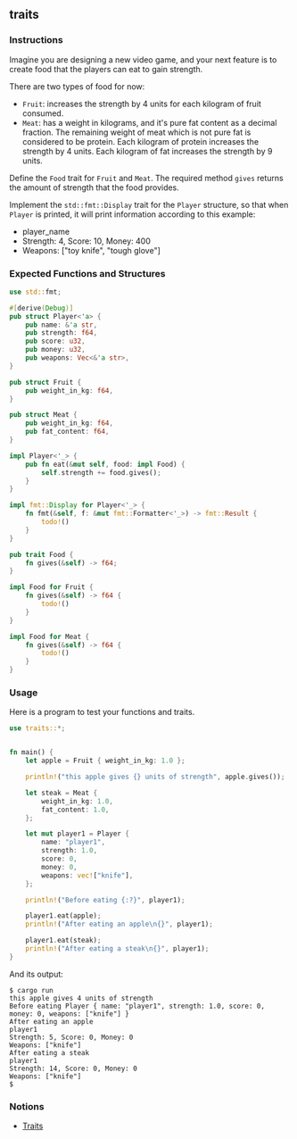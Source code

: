 ## traits

### Instructions

Imagine you are designing a new video game, and your next feature is to create food that the players can eat to gain strength.

There are two types of food for now:

- `Fruit`: increases the strength by 4 units for each kilogram of fruit consumed.
- `Meat`: has a weight in kilograms, and it's pure fat content as a decimal fraction. The remaining weight of meat which is not pure fat is considered to be protein. Each kilogram of protein increases the strength by 4 units. Each kilogram of fat increases the strength by 9 units.

Define the `Food` trait for `Fruit` and `Meat`. The required method `gives` returns the amount of strength that the food provides.

Implement the `std::fmt::Display` trait for the `Player` structure, so that when `Player` is printed, it will print information according to this example:

- player_name
- Strength: 4, Score: 10, Money: 400
- Weapons: ["toy knife", "tough glove"]

### Expected Functions and Structures

```rust
use std::fmt;

#[derive(Debug)]
pub struct Player<'a> {
	pub name: &'a str,
	pub strength: f64,
	pub score: u32,
	pub money: u32,
	pub weapons: Vec<&'a str>,
}

pub struct Fruit {
	pub weight_in_kg: f64,
}

pub struct Meat {
	pub weight_in_kg: f64,
	pub fat_content: f64,
}

impl Player<'_> {
	pub fn eat(&mut self, food: impl Food) {
		self.strength += food.gives();
	}
}

impl fmt::Display for Player<'_> {
	fn fmt(&self, f: &mut fmt::Formatter<'_>) -> fmt::Result {
		todo!()
    }
}

pub trait Food {
	fn gives(&self) -> f64;
}

impl Food for Fruit {
	fn gives(&self) -> f64 {
		todo!()
	}
}

impl Food for Meat {
	fn gives(&self) -> f64 {
		todo!()
	}
}
```

### Usage

Here is a program to test your functions and traits.

```rust
use traits::*;


fn main() {
	let apple = Fruit { weight_in_kg: 1.0 };

	println!("this apple gives {} units of strength", apple.gives());

	let steak = Meat {
		weight_in_kg: 1.0,
		fat_content: 1.0,
	};

	let mut player1 = Player {
		name: "player1",
		strength: 1.0,
		score: 0,
		money: 0,
		weapons: vec!["knife"],
	};

	println!("Before eating {:?}", player1);

	player1.eat(apple);
	println!("After eating an apple\n{}", player1);

	player1.eat(steak);
	println!("After eating a steak\n{}", player1);
}

```

And its output:

```console
$ cargo run
this apple gives 4 units of strength
Before eating Player { name: "player1", strength: 1.0, score: 0, money: 0, weapons: ["knife"] }
After eating an apple
player1
Strength: 5, Score: 0, Money: 0
Weapons: ["knife"]
After eating a steak
player1
Strength: 14, Score: 0, Money: 0
Weapons: ["knife"]
$
```

### Notions

- [Traits](https://doc.rust-lang.org/book/ch10-02-traits.html)
